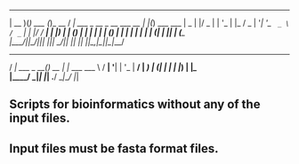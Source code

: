  ____  _       _        __                            _   _          
| __ )(_) ___ (_)_ __  / _| ___  _ __ _ __ ___   __ _| |_(_) ___ ___ 
|  _ \| |/ _ \| | '_ \| |_ / _ \| '__| '_ ` _ \ / _` | __| |/ __/ __|
| |_) | | (_) | | | | |  _| (_) | |  | | | | | | (_| | |_| | (__\__ \
|____/|_|\___/|_|_| |_|_|  \___/|_|  |_| |_| |_|\__,_|\__|_|\___|___/
                                                                     
 ____            _       _       
/ ___|  ___ _ __(_)_ __ | |_ ___ 
\___ \ / __| '__| | '_ \| __/ __|
 ___) | (__| |  | | |_) | |_\__ \
|____/ \___|_|  |_| .__/ \__|___/
                  |_|   

## Scripts for bioinformatics without any of the input files.
## Input files must be fasta format files.
